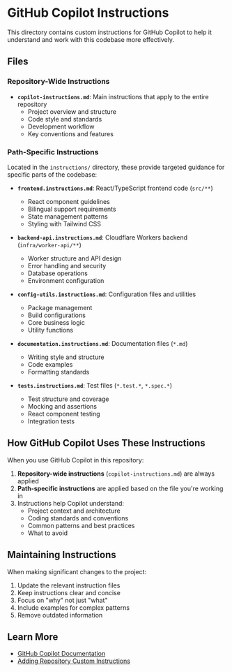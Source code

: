 # GitHub Copilot Instructions

This directory contains custom instructions for GitHub Copilot to help it understand and work with this codebase more effectively.

## Files

### Repository-Wide Instructions
- **`copilot-instructions.md`**: Main instructions that apply to the entire repository
  - Project overview and structure
  - Code style and standards
  - Development workflow
  - Key conventions and features

### Path-Specific Instructions
Located in the `instructions/` directory, these provide targeted guidance for specific parts of the codebase:

- **`frontend.instructions.md`**: React/TypeScript frontend code (`src/**`)
  - React component guidelines
  - Bilingual support requirements
  - State management patterns
  - Styling with Tailwind CSS

- **`backend-api.instructions.md`**: Cloudflare Workers backend (`infra/worker-api/**`)
  - Worker structure and API design
  - Error handling and security
  - Database operations
  - Environment configuration

- **`config-utils.instructions.md`**: Configuration files and utilities
  - Package management
  - Build configurations
  - Core business logic
  - Utility functions

- **`documentation.instructions.md`**: Documentation files (`*.md`)
  - Writing style and structure
  - Code examples
  - Formatting standards

- **`tests.instructions.md`**: Test files (`*.test.*`, `*.spec.*`)
  - Test structure and coverage
  - Mocking and assertions
  - React component testing
  - Integration tests

## How GitHub Copilot Uses These Instructions

When you use GitHub Copilot in this repository:

1. **Repository-wide instructions** (`copilot-instructions.md`) are always applied
2. **Path-specific instructions** are applied based on the file you're working in
3. Instructions help Copilot understand:
   - Project context and architecture
   - Coding standards and conventions
   - Common patterns and best practices
   - What to avoid

## Maintaining Instructions

When making significant changes to the project:

1. Update the relevant instruction files
2. Keep instructions clear and concise
3. Focus on "why" not just "what"
4. Include examples for complex patterns
5. Remove outdated information

## Learn More

- [GitHub Copilot Documentation](https://docs.github.com/en/copilot)
- [Adding Repository Custom Instructions](https://docs.github.com/en/copilot/how-tos/configure-custom-instructions/add-repository-instructions)

